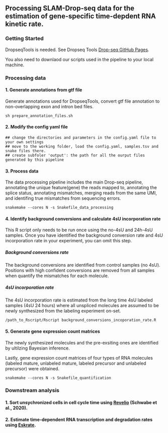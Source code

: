 ## Processing SLAM-Drop-seq data for the estimation of gene-specific time-depdent RNA kinetic rate.

### Getting Started

DropseqTools is needed. See Dropseq Tools [Drop-seq GitHub Pages](https://github.com/broadinstitute/Drop-seq/releases).

You also need to downlaod our scripts used in the pipeline to your local machine.


### Processing data

#### 1. Generate annotations from gtf file

Generate annotations used for DropseqTools, convert gtf file annotation to non-overlapping exon and intron bed files.

```
sh prepare_annotation_files.sh 
```

#### 2. Modify the config yaml file

```
## change the directories and parameters in the config.yaml file to your own settings
## move to the working folder, load the config.yaml, samples.tsv and snake files there.
## create subfoler 'output': the path for all the ourput files generated by this pipeline
```

#### 3. Process data 

The data processing pipeline includes the main Drop-seq pipeline, annotating the unique feature(gene) the reads mapped to, annotating the splice status, annotating mismatches, merging reads from the same UMI, and identifing true mismatches from sequencing errors.

```
snakemake --cores N -s Snakefile_data_processing

```

#### 4. Identify background conversions and calculate 4sU incorporation rate

This R script only needs to be run once using the no-4sU and 24h-4sU samples. Once you have identified the background conversion rate and 4sU incorporation rate in your experiment, you can omit this step.

##### Background conversions rate

The background conversions are identified from control samples (no 4sU). Positions with high confident conversions are removed from all samples when quantify the mismatches for each molecule.

##### 4sU incorporation rate

The 4sU incorporation rate is estimated from the long time 4sU labeled samples (4sU 24 hours) where all unspliced molecules are assumed to be newly synthesized from the labeling experiment on-set.

```
/path_to_Rscript/Rscript background_conversions_incoporation_rate.R

```

#### 5. Generate gene expression count matrices

The newly synthesized molecules and the pre-exsiting ones are identified by ultilzing Bayesian inference. 

Lastly, gene expression count matrices of four types of RNA molecules (labeled mature, unlabeled mature, labeled precursor and unlabeled precursor) were obtained.

```
snakemake --cores N -s Snakefile_quantification
```

### Downstream analysis

#### 1. Sort unsychronized cells in cell cycle time using [Revelio](https://github.com/danielschw188/Revelio) (Schwabe et al., 2020).

#### 2. Estimate time-dependent RNA transcription and degradation rates using [Eskrate](https://github.com/rajewsky-lab/Eskrate).
